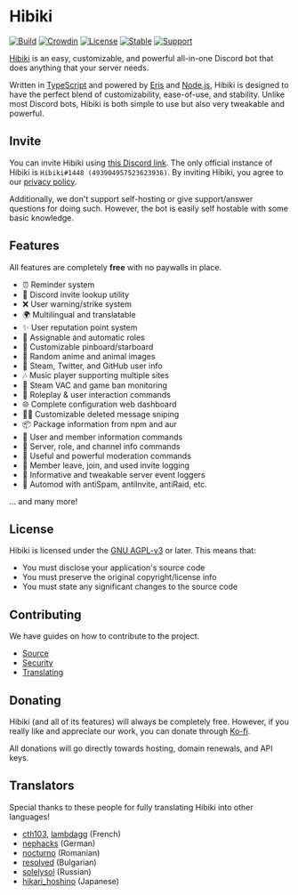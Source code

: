 # Hibiki

[![Build][badge-workflow]][workflow]
[![Crowdin][badge-crowdin]][translation]
[![License][badge-license]][license]
[![Stable][badge-stable]][stable]
[![Support][badge-support]][support]

[Hibiki][hibiki] is an easy, customizable, and powerful all-in-one Discord bot that does anything that your server needs.

Written in [TypeScript][typescript] and powered by [Eris][eris] and [Node.js][nodejs], Hibiki is designed to have the perfect blend of customizability, ease-of-use, and stability. Unlike most Discord bots, Hibiki is both simple to use but also very tweakable and powerful.

## Invite

You can invite Hibiki using [this Discord link][invite]. The only official instance of Hibiki is `Hibiki#1448 (493904957523623936)`. By inviting Hibiki, you agree to our [privacy policy][privacy].

Additionally, we don't support self-hosting or give support/answer questions for doing such. However, the bot is easily self hostable with some basic knowledge.

## Features

All features are completely **free** with no paywalls in place.

- ⏰ Reminder system
- 🔗 Discord invite lookup utility
- ❌ User warning/strike system
- 🌍 Multilingual and translatable
- ✨ User reputation point system
- 📃 Assignable and automatic roles
- 📌 Customizable pinboard/starboard
- 🐶 Random anime and animal images
- 👥 Steam, Twitter, and GitHub user info
- 🎶 Music player supporting multiple sites
- 🎯 Steam VAC and game ban monitoring
- 💙 Roleplay & user interaction commands
- 🌐 Complete configuration web dashboard
- 🕵️‍♀️ Customizable deleted message sniping
- 📦 Package information from npm and aur
- 👤 User and member information commands
- 💬 Server, role, and channel info commands
- 🔨 Useful and powerful moderation commands
- 👥 Member leave, join, and used invite logging
- 📜 Informative and tweakable server event loggers
- 🤖 Automod with antiSpam, antiInvite, antiRaid, etc.

... and many more!

## License

Hibiki is licensed under the [GNU AGPL-v3][license] or later. This means that:

- You must disclose your application's source code
- You must preserve the original copyright/license info
- You must state any significant changes to the source code

## Contributing

We have guides on how to contribute to the project.

- [Source][source]
- [Security][security]
- [Translating][translating]

## Donating

Hibiki (and all of its features) will always be completely free. However, if you really like and appreciate our work, you can donate through [Ko-fi][donate].

All donations will go directly towards hosting, domain renewals, and API keys.

## Translators

Special thanks to these people for fully translating Hibiki into other languages!

- [cth103][cth103], [lambdagg][lambdagg] (French)
- [nephacks][nephacks] (German)
- [nocturno][nocturno] (Romanian)
- [resolved][resolved] (Bulgarian)
- [solelysol][sol] (Russian)
- [hikari_hoshino][hikari] (Japanese)

[source]: https://github.com/sysdotini/hibiki/blob/main/.github/CONTRIBUTING.md#source-contributions "Source contribution guidelines file."
[donate]: https://ko-fi.com/sysdotini "Donate thru Ko-fi to help cover Hibiki's expenses."
[eris]: https://abal.moe/Eris "Eris's documentation website."
[hibiki]: https://hibiki.app "Hibiki's official website and dashboard."
[invite]: https://discordapp.com/oauth2/authorize?&client_id=493904957523623936&scope=bot&permissions=1581116663 "A Discord invite for the official Hibiki instance."
[license]: LICENSE "Hibiki is licensed under the GNU AGPLv3 or later."
[nodejs]: https://nodejs.org "Node.js's official website."
[privacy]: https://github.com/sysdotini/hibiki/blob/main/.github/PRIVACY_POLICY.md#hibiki-privacy-policy "Our Privacy Policy."
[security]: https://github.com/sysdotini/hibiki/blob/main/.github/SECURITY.md#security-policy "Security guidelines file."
[stable]: https://github.com/sysdotini/hibiki/releases/latest "Latest stable GitHub release."
[support]: https://discord.gg/gZEj4sM "A Discord invite to the official support server."
[translating]: https://github.com/sysdotini/hibiki/blob/main/.github/CONTRIBUTING.md#translation-guide "Translation guide."
[translation]: https://translate.hibiki.app/project/hibiki "Total progress of translations."
[typescript]: https://www.typescriptlang.org/ "TypeScript's official website."
[workflow]: https://github.com/sysdotini/hibiki/actions?query=workflow%3Apush "Main GitHub workflow action."

<!-- Badge URLs -->

[badge-workflow]: https://img.shields.io/github/workflow/status/sysdotini/hibiki/Push "Shields.io badge for workflow status."
[badge-crowdin]: https://badges.crowdin.net/hibiki/localized.svg "Crowdin badge for total localization progress."
[badge-license]: https://img.shields.io/badge/license-AGPL%20v3-orange.svg "Shields.io badge for the GNU AGPLv3."
[badge-stable]: https://img.shields.io/github/v/release/sysdotini/hibiki?label=version "Shields.io badge for the latest stable Hibiki release."
[badge-latest]: https://img.shields.io/github/package-json/v/sysdotini/hibiki/main?color=red&label=latest "Shields.io badge for the latest Hibiki release."
[badge-support]: https://img.shields.io/discord/620287077778587651?color=purple&label=support "Shields.io badge for the Discord support server information."

<!-- Translator links -->

[cth103]: https://github.com/cthpw103 "cth103's GitHub profile"
[lambdagg]: https://github.com/lambdagg "lambdagg's GitHub profile"
[sol]: https://github.com/solelysol "Sol's GitHub profile"
[nocturno]: https://github.com/nocturnodev "nocturno's GitHub profile"
[nephacks]: https://github.com/nepneppynep "nephacks' GitHub profile"
[resolved]: https://github.com/resolvedxd "resolved's GitHub profile"
[hikari]: https://crowdin.com/profile/hikari_hoshino "hikari's Crowdin profile"
